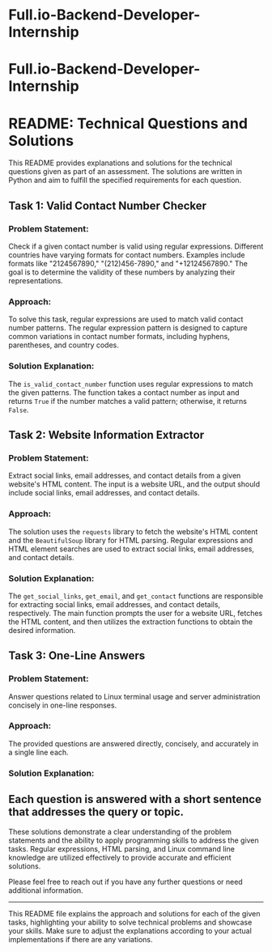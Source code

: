 # Full.io-Backend-Developer-Internship
# Full.io-Backend-Developer-Internship
# README: Technical Questions and Solutions

This README provides explanations and solutions for the technical questions given as part of an assessment. The solutions are written in Python and aim to fulfill the specified requirements for each question.

## Task 1: Valid Contact Number Checker
### Problem Statement:
Check if a given contact number is valid using regular expressions. Different countries have varying formats for contact numbers. Examples include formats like "2124567890," "(212)456-7890," and "+12124567890." The goal is to determine the validity of these numbers by analyzing their representations.

### Approach:
To solve this task, regular expressions are used to match valid contact number patterns. The regular expression pattern is designed to capture common variations in contact number formats, including hyphens, parentheses, and country codes.

### Solution Explanation:
The `is_valid_contact_number` function uses regular expressions to match the given patterns. The function takes a contact number as input and returns `True` if the number matches a valid pattern; otherwise, it returns `False`.

## Task 2: Website Information Extractor
### Problem Statement:
Extract social links, email addresses, and contact details from a given website's HTML content. The input is a website URL, and the output should include social links, email addresses, and contact details.

### Approach:
The solution uses the `requests` library to fetch the website's HTML content and the `BeautifulSoup` library for HTML parsing. Regular expressions and HTML element searches are used to extract social links, email addresses, and contact details.

### Solution Explanation:
The `get_social_links`, `get_email`, and `get_contact` functions are responsible for extracting social links, email addresses, and contact details, respectively. The main function prompts the user for a website URL, fetches the HTML content, and then utilizes the extraction functions to obtain the desired information.

## Task 3: One-Line Answers
### Problem Statement:
Answer questions related to Linux terminal usage and server administration concisely in one-line responses.

### Approach:
The provided questions are answered directly, concisely, and accurately in a single line each.

### Solution Explanation:
Each question is answered with a short sentence that addresses the query or topic.
---
These solutions demonstrate a clear understanding of the problem statements and the ability to apply programming skills to address the given tasks. Regular expressions, HTML parsing, and Linux command line knowledge are utilized effectively to provide accurate and efficient solutions.

Please feel free to reach out if you have any further questions or need additional information.

---

This README file explains the approach and solutions for each of the given tasks, highlighting your ability to solve technical problems and showcase your skills. Make sure to adjust the explanations according to your actual implementations if there are any variations.
